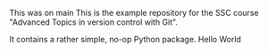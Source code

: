 This was on main
This is the example repository for the SSC course "Advanced Topics in version control with Git".

It contains a rather simple, no-op Python package.
Hello World
